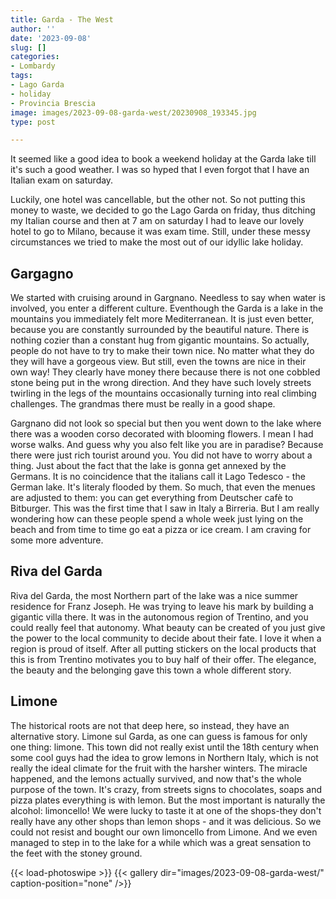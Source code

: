 ```yaml
---
title: Garda - The West
author: ''
date: '2023-09-08'
slug: []
categories:
- Lombardy
tags:
- Lago Garda
- holiday
- Provincia Brescia
image: images/2023-09-08-garda-west/20230908_193345.jpg
type: post

---
```


It seemed like a good idea to book a weekend holiday at the Garda lake till it's such a good weather. I was so hyped that I even forgot that I have an Italian exam on saturday.


Luckily, one hotel was cancellable, but the other not. So not putting this money to waste, we decided to go the Lago Garda on friday, thus ditching my Italian course and then at 7 am on saturday I had to leave our lovely hotel to go to Milano, because it was exam time. Still, under these messy circumstances we tried to make the most out of our idyllic lake holiday.


## Gargagno
We started with cruising around in Gargnano. Needless to say when water is involved, you enter a different culture. Eventhough the Garda is a lake in the mountains you immediately felt more Mediterranean. It is just even better, because you are constantly surrounded by the beautiful nature. There is nothing cozier than a constant hug from gigantic mountains. So actually, people do not have to try to make their town nice. No matter what they do they will have a gorgeous view. But still, even the towns are nice in their own way! They clearly have money there because there is not one cobbled stone being put in the wrong direction. And they have such lovely streets twirling in the legs of the mountains occasionally turning into real climbing challenges. The grandmas there must be really in a good shape.


Gargnano did not look so special but then you went down to the lake where there was a wooden corso decorated with blooming flowers. I mean I had worse walks. And guess why you also felt like you are in paradise? Because there were just rich tourist around you. You did not have to worry about a thing. Just about the fact that the lake is gonna get annexed by the Germans. It is no coincidence that the italians call it Lago Tedesco - the German lake. It's literaly flooded by them. So much, that even the menues are adjusted to them: you can get everything from Deutscher cafè to Bitburger. This was the first time that I saw in Italy a Birreria. But I am really wondering how can these people spend a whole week just lying on the beach and from time to time go eat a pizza or ice cream. I am craving for some more adventure.


## Riva del Garda
Riva del Garda, the most Northern part of the lake was a nice summer residence for Franz Joseph. He was trying to leave his mark by building a gigantic villa there. It was in the autonomous region of Trentino, and you could really feel that autonomy. What beauty can be created of you just give the power to the local community to decide about their fate. I love it when a region is proud of itself. After all putting stickers on the local products that this is from Trentino motivates you to buy half of their offer. The elegance, the beauty and the belonging gave this town a whole different story.


## Limone
The historical roots are not that deep here, so instead, they have an alternative story. Limone sul Garda, as one can guess is famous for only one thing: limone. This town did not really exist until the 18th century when some cool guys had the idea to grow lemons in Northern Italy, which is not really the ideal climate for the fruit with the harsher winters.  The miracle happened, and the lemons actually survived, and now that's the whole purpose of the town. It's crazy, from streets signs to chocolates, soaps and pizza plates everything is with lemon. But the most important is naturally the alcohol: limoncello! We were lucky to taste it at one of the shops-they don't really have any other shops than lemon shops - and it was delicious. So we could not resist and bought our own limoncello from Limone. And we even managed to step in to the lake for a while which was a great sensation to the feet with the stoney ground.

{{< load-photoswipe >}}
{{< gallery dir="images/2023-09-08-garda-west/" caption-position="none" />}}


